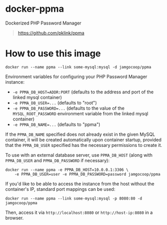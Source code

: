 # docker-ppma

Dockerized PHP Password Manager

> https://github.com/pklink/ppma

# How to use this image

    docker run --name ppma --link some-mysql:mysql -d jamgocoop/ppma

Environment variables for configuring your PHP Password Manager instance:

 - `-e PPMA_DB_HOST=ADDR:PORT` (defaults to the address and port of the linked mysql container)
 - `-e PPMA_DB_USER=...` (defaults to "root")
 - `-e PPMA_DB_PASSWORD=...` (defaults to the value of the `MYSQL_ROOT_PASSWORD` environment variable from the linked mysql container)
 - `-e PPMA_DB_NAME=...` (defaults to "ppma")

If the `PPMA_DB_NAME` specified does not already exist in the given MySQL
container,  it will be created automatically upon container startup, provided
that the `PPMA_DB_USER` specified has the necessary permissions to create
it.

To use with an external database server, use `PPMA_DB_HOST` (along with
`PPMA_DB_USER` and `PPMA_DB_PASSWORD` if necessary):

    docker run --name ppma -e PPMA_DB_HOST=10.0.0.1:3306 \
        -e PPMA_DB_USER=user -e PPMA_DB_PASSWORD=password jamgocoop/ppma

If you'd like to be able to access the instance from the host without the
container's IP, standard port mappings can be used: 

    docker run --name ppma --link some-mysql:mysql -p 8080:80 -d jamgocoop/ppma

Then, access it via `http://localhost:8080` or `http://host-ip:8080` in a browser.
